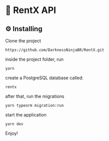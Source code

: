 # 🚗 RentX API

## ⚙️ Installing
Clone the project
```
https://github.com/DarknessNinjaBR/RentX.git
```
inside the project folder, run
```
yarn
```
create a PostgreSQL database called:
```
rentx
```
after that, run the migrations
```
yarn typeorm migration:run
```
start the application
```
yarn dev
```
Enjoy!